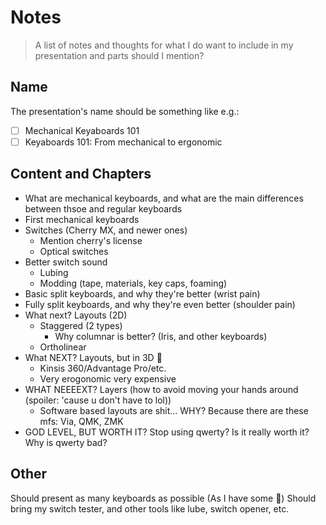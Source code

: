 # Notes

> A list of notes and thoughts for what I do want to include in my presentation and parts should I mention?

## Name

The presentation's name should be something like e.g.:

- [ ] Mechanical Keyaboards 101
- [ ] Keyaboards 101: From mechanical to ergonomic

## Content and Chapters

- What are mechanical keyboards, and what are the main differences between thsoe and regular keyboards
- First mechanical keyboards
- Switches (Cherry MX, and newer ones)
  - Mention cherry's license
  - Optical switches
- Better switch sound
  - Lubing
  - Modding (tape, materials, key caps, foaming)
- Basic split keyboards, and why they're better (wrist pain)
- Fully split keyboards, and why they're even better (shoulder pain)
- What next? Layouts (2D)
  - Staggered (2 types)
    - Why columnar is better? (Iris, and other keyboards)
  - Ortholinear
- What NEXT? Layouts, but in 3D 🫣
  - Kinsis 360/Advantage Pro/etc.
  - Very erogonomic very expensive
- WHAT NEEEEXT? Layers (how to avoid moving your hands around (spoiler: 'cause u don't have to lol))
  - Software based layouts are shit... WHY? Because there are these mfs: Via, QMK, ZMK
- GOD LEVEL, BUT WORTH IT? Stop using qwerty? Is it really worth it? Why is qwerty bad?

## Other

Should present as many keyboards as possible (As I have some 👀)
Should bring my switch tester, and other tools like lube, switch opener, etc.

